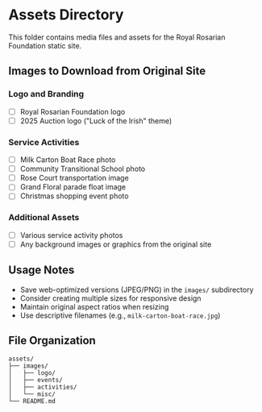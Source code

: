# Assets Directory

This folder contains media files and assets for the Royal Rosarian Foundation static site.

## Images to Download from Original Site

### Logo and Branding
- [ ] Royal Rosarian Foundation logo
- [ ] 2025 Auction logo ("Luck of the Irish" theme)

### Service Activities
- [ ] Milk Carton Boat Race photo
- [ ] Community Transitional School photo  
- [ ] Rose Court transportation image
- [ ] Grand Floral parade float image
- [ ] Christmas shopping event photo

### Additional Assets
- [ ] Various service activity photos
- [ ] Any background images or graphics from the original site

## Usage Notes
- Save web-optimized versions (JPEG/PNG) in the `images/` subdirectory
- Consider creating multiple sizes for responsive design
- Maintain original aspect ratios when resizing
- Use descriptive filenames (e.g., `milk-carton-boat-race.jpg`)

## File Organization
```
assets/
├── images/
│   ├── logo/
│   ├── events/
│   ├── activities/
│   └── misc/
└── README.md
```